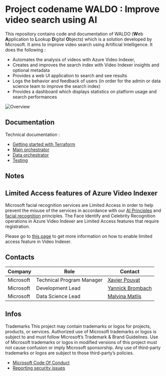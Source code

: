 # Project codename WALDO : Improve video search using AI

This repository contains code and documentation of WALDO (**W**eb **A**pplication to **L**ookup **D**igital **O**bjects) which is a solution developed by Microsoft. It aims to improve video search using Artificial Intelligence. It does the following :

- Automates the analysis of videos with Azure Video Indexer,
- Creates and improves the search index with Video Indexer insights and optional metadata
- Provides a web UI application to search and see results
- Logs the behavior and feedback of users (in order for the admin or data science team to improve the search index)
- Provides a dashboard which displays statistics on platform usage and search performances

![Overview](docs/img/overview-slide.png)

## Documentation

Technical documentation :

- [Getting started with Terraform](/docs/infra/gettingstarted.md)
- [Main orchestrator](/docs/dotnet/orchestrator.md)
- [Data orchestrator](/docs/python/orchestrator.md)
- [Testing](/docs/dotnet/testing.md)

## Notes

## Limited Access features of Azure Video Indexer

Microsoft facial recognition services are Limited Access in order to help prevent the misuse of the services in accordance with our [AI Principles](https://www.microsoft.com/ai/responsible-ai?SilentAuth=1&wa=wsignin1.0&activetab=pivot1%3aprimaryr6) and [facial recognition](https://blogs.microsoft.com/on-the-issues/2018/12/17/six-principles-to-guide-microsofts-facial-recognition-work/) principles. The Face Identify and Celebrity Recognition operations in Azure Video Indexer are Limited Access features that require registration.  

Please go to [this page](https://docs.microsoft.com/en-us/azure/azure-video-indexer/limited-access-features) to get more information on how to enable limited access feature in Video Indexer.

## Contacts

 **Company** | **Role** | **Contact** |
|-|-|-|
|Microsoft| Technical Program Manager | [Xavier Pouyat](mailto:xpouyat@microsoft.com)|
|Microsoft| Development Lead | [Yannick Brombach](mailto:yabromba@microsoft.com) |
|Microsoft| Data Science Lead | [Malvina Matlis](mailto:melmatlis@microsoft.com) |

## Infos

Trademarks This project may contain trademarks or logos for projects, products, or services. Authorized use of Microsoft trademarks or logos is subject to and must follow Microsoft’s Trademark & Brand Guidelines. Use of Microsoft trademarks or logos in modified versions of this project must not cause confusion or imply Microsoft sponsorship. Any use of third-party trademarks or logos are subject to those third-party’s policies.

- [Microsoft Code Of Conduct](https://opensource.microsoft.com/codeofconduct/)
- [Reporting security issues](https://docs.opensource.microsoft.com/releasing/securing-content/reporting-security-issues/)
